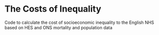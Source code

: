 # The Costs of Inequality
Code to calculate the cost of socioeconomic inequality to the English NHS based on HES and ONS mortality and population data
